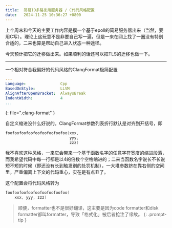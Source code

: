 ```yaml
---
title:  简易IO多路复用服务器 / C代码风格配置
date:   2024-11-25 10:36:27 +0800
---
```


上个周末和今天的主要工作内容是摸一个基于epoll的简易服务器出来（当然，要用C写）。理论上这玩意不是非要自己写一遍，但是一来在网上找了一圈没有特别合适的，二来也算是帮助自己进入状态一种途径。

今天预计把它的迁移做出来。如果顺利的话还可以把TLS的迁移也做一下。

----

一个相对符合我偏好的代码风格的ClangFormat极简配置

```yaml
---
Language:               Cpp
BasedOnStyle:           LLVM
AlignAfterOpenBracket:  AlwaysBreak
IndentWidth:            4
...
```
{: file=".clang-format" }

自定义缩进没什么好说的。ClangFormat参数列表折行默认是对齐到开括号，即

```c
foofoofoofoofoofoofoofoofoo(xxx,
                            yyy,
                            zzz)
```

我不喜欢这种风格，一来它会带来一个基于函数名字的任意字符宽度的缩进段落，而我希望代码中每一行都是以4的倍数个空格缩进的；二来当函数名字说长不长说短不短的时候（即还没有长到触发别的处罚机制），一大堆参数挤在靠右侧的空间里，严重偏离上下文的代码重心，实在是有点丑了。

这个配置会将代码风格转为

```c
foofoofoofoofoofoofoofoofoo(
    xxx, yyy, zzz)
```

> 顺便，formatter也不是很好翻译，这主要是因为code formatter和disk formatter都叫formatter，导致「格式化」被后者抢注了缘故。
{: .prompt-tip }
